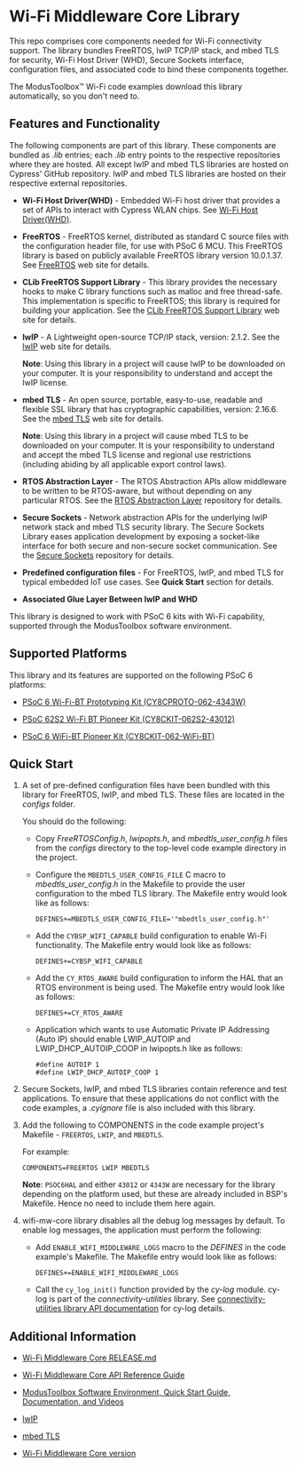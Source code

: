 # Wi-Fi Middleware Core Library
This repo comprises core components needed for Wi-Fi connectivity support. The library bundles FreeRTOS, lwIP TCP/IP stack, and mbed TLS for security, Wi-Fi Host Driver (WHD), Secure Sockets interface, configuration files, and associated code to bind these components together.

The ModusToolbox™ Wi-Fi code examples download this library automatically, so you don't need to.

## Features and Functionality
The following components are part of this library. These components are bundled as *.lib* entries; each *.lib* entry points to the respective repositories where they are hosted. All except lwIP and mbed TLS libraries are hosted on Cypress' GitHub repository. lwIP and mbed TLS libraries are hosted on their respective external repositories.

- **Wi-Fi Host Driver(WHD)** - Embedded Wi-Fi host driver that provides a set of APIs to interact with Cypress WLAN chips. See [Wi-Fi Host Driver(WHD)](https://github.com/cypresssemiconductorco/wifi-host-driver).

- **FreeRTOS** - FreeRTOS kernel, distributed as standard C source files with the configuration header file, for use with PSoC 6 MCU. This FreeRTOS library is based on publicly available FreeRTOS library version 10.0.1.37. See [FreeRTOS](https://github.com/cypresssemiconductorco/freertos) web site for details.

- **CLib FreeRTOS Support Library** - This library provides the necessary hooks to make C library functions such as malloc and free thread-safe. This implementation is specific to FreeRTOS; this library is required for building your application. See the [CLib FreeRTOS Support Library](https://github.com/cypresssemiconductorco/clib-support) web site for details.

- **lwIP** - A Lightweight open-source TCP/IP stack, version: 2.1.2. See the [lwIP](https://savannah.nongnu.org/projects/lwip/) web site for details.

   **Note**: Using this library in a project will cause lwIP to be downloaded on your computer. It is your responsibility to understand and accept the lwIP license.

- **mbed TLS** - An open source, portable, easy-to-use, readable and flexible SSL library that has cryptographic capabilities, version: 2.16.6. See the [mbed TLS](https://tls.mbed.org/) web site for details.

   **Note**: Using this library in a project will cause mbed TLS to be downloaded on your computer. It is your responsibility to understand and accept the mbed TLS license and regional use restrictions (including abiding by all applicable export control laws).

- **RTOS Abstraction Layer** - The RTOS Abstraction APIs allow middleware to be written to be RTOS-aware, but without depending on any particular RTOS. See the [RTOS Abstraction Layer](https://github.com/cypresssemiconductorco/abstraction-rtos) repository for details.

- **Secure Sockets** - Network abstraction APIs for the underlying lwIP network stack and mbed TLS security library. The Secure Sockets Library eases application development by exposing a socket-like interface for both secure and non-secure socket communication. See the [Secure Sockets](https://github.com/cypresssemiconductorco/secure-sockets) repository for details.

- **Predefined configuration files** - For FreeRTOS, lwIP, and mbed TLS for typical embedded IoT use cases. See **Quick Start** section for details.

- **Associated Glue Layer Between lwIP and WHD** 

This library is designed to work with PSoC 6 kits with Wi-Fi capability, supported through the ModusToolbox software environment. 

## Supported Platforms
This library and its features are supported on the following PSoC 6 platforms:

- [PSoC 6 Wi-Fi-BT Prototyping Kit (CY8CPROTO-062-4343W)](https://www.cypress.com/documentation/development-kitsboards/psoc-6-wi-fi-bt-prototyping-kit-cy8cproto-062-4343w)

- [PSoC 62S2 Wi-Fi BT Pioneer Kit (CY8CKIT-062S2-43012)](https://www.cypress.com/documentation/development-kitsboards/psoc-62s2-wi-fi-bt-pioneer-kit-cy8ckit-062s2-43012)

- [PSoC 6 WiFi-BT Pioneer Kit (CY8CKIT-062-WiFi-BT)](https://www.cypress.com/documentation/development-kitsboards/psoc-6-wifi-bt-pioneer-kit-cy8ckit-062-wifi-bt)

## Quick Start
1. A set of pre-defined configuration files have been bundled with this library for FreeRTOS, lwIP, and mbed TLS. These files are located in the *configs* folder.

   You should do the following:

   - Copy *FreeRTOSConfig.h*, *lwipopts.h*, and *mbedtls_user_config.h* files from the *configs* directory to the top-level code example directory in the project.

   - Configure the `MBEDTLS_USER_CONFIG_FILE` C macro to *mbedtls_user_config.h* in the Makefile to provide the user configuration to the mbed TLS library. The Makefile entry would look like as follows:

       ```
       DEFINES+=MBEDTLS_USER_CONFIG_FILE='"mbedtls_user_config.h"'
       ```

   - Add the `CYBSP_WIFI_CAPABLE` build configuration to enable Wi-Fi functionality. The Makefile entry would look like as follows:

       ```
       DEFINES+=CYBSP_WIFI_CAPABLE
       ```

   - Add the `CY_RTOS_AWARE` build configuration to inform the HAL that an RTOS environment is being used. The Makefile entry would look like as follows:

       ```
       DEFINES+=CY_RTOS_AWARE
       ```

   - Application which wants to use Automatic Private IP Addressing (Auto IP) should enable LWIP_AUTOIP and LWIP_DHCP_AUTOIP_COOP in lwipopts.h like as follows:

       ```
       #define AUTOIP 1
       #define LWIP_DHCP_AUTOIP_COOP 1
       ```

2. Secure Sockets, lwIP, and mbed TLS libraries contain reference and test applications. To ensure that these applications do not conflict with the code examples, a *.cyignore* file is also included with this library.

3. Add the following to COMPONENTS in the code example project's Makefile - `FREERTOS`, `LWIP`, and `MBEDTLS`.

   For example:

   ```
   COMPONENTS=FREERTOS LWIP MBEDTLS
   ```
   **Note**: `PSOC6HAL` and either `43012` or `4343W` are necessary for the library depending on the platform used, but these are already included in BSP's Makefile. Hence no need to include them here again.

4. wifi-mw-core library disables all the debug log messages by default. To enable log messages, the application must perform the following:
   - Add `ENABLE_WIFI_MIDDLEWARE_LOGS` macro to the *DEFINES* in the code example's Makefile. The Makefile entry would look like as follows:
       ```
       DEFINES+=ENABLE_WIFI_MIDDLEWARE_LOGS
       ```
   - Call the `cy_log_init()` function provided by the *cy-log* module. cy-log is part of the *connectivity-utilities* library. See [connectivity-utilities library API documentation](https://cypresssemiconductorco.github.io/connectivity-utilities/api_reference_manual/html/group__logging__utils.html) for cy-log details.

## Additional Information
* [Wi-Fi Middleware Core RELEASE.md](./RELEASE.md)

* [Wi-Fi Middleware Core API Reference Guide](https://cypresssemiconductorco.github.io/wifi-mw-core/api_reference_manual/html/index.html)

* [ModusToolbox Software Environment, Quick Start Guide, Documentation, and Videos](https://www.cypress.com/products/modustoolbox-software-environment)

* [lwIP](https://savannah.nongnu.org/projects/lwip/)

* [mbed TLS](https://tls.mbed.org/)

* [Wi-Fi Middleware Core version](./version.txt)
